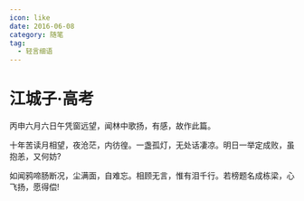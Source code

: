```yaml
---
icon: like
date: 2016-06-08
category: 随笔
tag:
  - 轻言细语
---
```


# 江城子·高考

丙申六月六日午凭窗远望，闻林中歌扬，有感，故作此篇。

十年苦读月相望，夜沧茫，内彷徨。一盏孤灯，无处话凄凉。明日一举定成败，虽抱恙，又何妨?

如闻鸦啼肠断况，尘满面，自难忘。相顾无言，惟有泪千行。若榜题名成栋梁，心飞扬，愿得偿!
